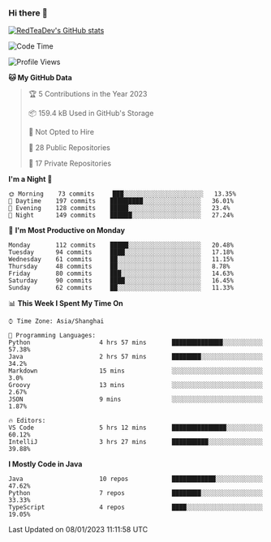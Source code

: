 ### Hi there 👋

<!--
**RedTeaDev/RedTeaDev** is a ✨ _special_ ✨ repository because its `README.md` (this file) appears on your GitHub profile.

Here are some ideas to get you started:

- 🔭 I’m currently working on ...
- 🌱 I’m currently learning ...
- 👯 I’m looking to collaborate on ...
- 🤔 I’m looking for help with ...
- 💬 Ask me about ...
- 📫 How to reach me: ...
- 😄 Pronouns: ...
- ⚡ Fun fact: ...
-->

<!--
[![wakatime](https://wakatime.com/badge/user/6b101ed0-04c0-4490-9283-eb61f2efff96.svg)](https://wakatime.com/@6b101ed0-04c0-4490-9283-eb61f2efff96)
!-->

[![RedTeaDev's GitHub stats](https://github-readme-stats.vercel.app/api?username=RedTeaDev)](https://github.com/anuraghazra/github-readme-stats)
<!--
[![willianrod's wakatime stats](https://github-readme-stats.vercel.app/api/wakatime?username=RedTeaDev)](https://github.com/anuraghazra/github-readme-stats)
!-->
<!--START_SECTION:waka-->
![Code Time](http://img.shields.io/badge/Code%20Time-1%2C101%20hrs%2059%20mins-blue)

![Profile Views](http://img.shields.io/badge/Profile%20Views-2-blue)

**🐱 My GitHub Data** 

> 🏆 5 Contributions in the Year 2023
 > 
> 📦 159.4 kB Used in GitHub's Storage 
 > 
> 🚫 Not Opted to Hire
 > 
> 📜 28 Public Repositories 
 > 
> 🔑 17 Private Repositories  
 > 
**I'm a Night 🦉** 

```text
🌞 Morning    73 commits     ███░░░░░░░░░░░░░░░░░░░░░░   13.35% 
🌆 Daytime    197 commits    █████████░░░░░░░░░░░░░░░░   36.01% 
🌃 Evening    128 commits    █████░░░░░░░░░░░░░░░░░░░░   23.4% 
🌙 Night      149 commits    ██████░░░░░░░░░░░░░░░░░░░   27.24%

```
📅 **I'm Most Productive on Monday** 

```text
Monday       112 commits    █████░░░░░░░░░░░░░░░░░░░░   20.48% 
Tuesday      94 commits     ████░░░░░░░░░░░░░░░░░░░░░   17.18% 
Wednesday    61 commits     ██░░░░░░░░░░░░░░░░░░░░░░░   11.15% 
Thursday     48 commits     ██░░░░░░░░░░░░░░░░░░░░░░░   8.78% 
Friday       80 commits     ███░░░░░░░░░░░░░░░░░░░░░░   14.63% 
Saturday     90 commits     ████░░░░░░░░░░░░░░░░░░░░░   16.45% 
Sunday       62 commits     ██░░░░░░░░░░░░░░░░░░░░░░░   11.33%

```


📊 **This Week I Spent My Time On** 

```text
⌚︎ Time Zone: Asia/Shanghai

💬 Programming Languages: 
Python                   4 hrs 57 mins       ██████████████░░░░░░░░░░░   57.38% 
Java                     2 hrs 57 mins       ████████░░░░░░░░░░░░░░░░░   34.2% 
Markdown                 15 mins             ░░░░░░░░░░░░░░░░░░░░░░░░░   3.0% 
Groovy                   13 mins             ░░░░░░░░░░░░░░░░░░░░░░░░░   2.67% 
JSON                     9 mins              ░░░░░░░░░░░░░░░░░░░░░░░░░   1.87%

🔥 Editors: 
VS Code                  5 hrs 12 mins       ███████████████░░░░░░░░░░   60.12% 
IntelliJ                 3 hrs 27 mins       ██████████░░░░░░░░░░░░░░░   39.88%

```

**I Mostly Code in Java** 

```text
Java                     10 repos            ████████████░░░░░░░░░░░░░   47.62% 
Python                   7 repos             ████████░░░░░░░░░░░░░░░░░   33.33% 
TypeScript               4 repos             ████░░░░░░░░░░░░░░░░░░░░░   19.05%

```



 Last Updated on 08/01/2023 11:11:58 UTC
<!--END_SECTION:waka-->


